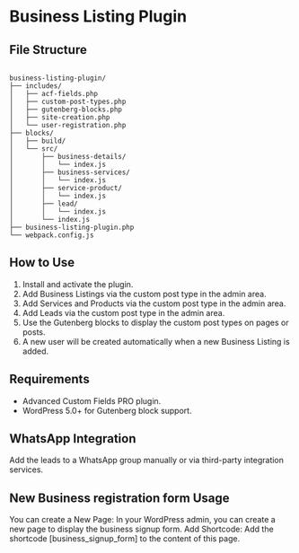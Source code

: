 # Business Listing Plugin

## File Structure

<code>
business-listing-plugin/
├── includes/
│   ├── acf-fields.php
│   ├── custom-post-types.php
│   ├── gutenberg-blocks.php
│   ├── site-creation.php
│   └── user-registration.php
├── blocks/
│   ├── build/
│   └── src/
│       ├── business-details/
│       │   └── index.js
│       ├── business-services/
│       │   └── index.js
│       ├── service-product/
│       │   └── index.js
│       ├── lead/
│       │   └── index.js
│       └── index.js
├── business-listing-plugin.php
└── webpack.config.js
</code>

## How to Use

1. Install and activate the plugin.
2. Add Business Listings via the custom post type in the admin area.
3. Add Services and Products via the custom post type in the admin area.
4. Add Leads via the custom post type in the admin area.
5. Use the Gutenberg blocks to display the custom post types on pages or posts.
6. A new user will be created automatically when a new Business Listing is added.

## Requirements

- Advanced Custom Fields PRO plugin.
- WordPress 5.0+ for Gutenberg block support.

## WhatsApp Integration

Add the leads to a WhatsApp group manually or via third-party integration services.

## New Business registration form Usage
You can create a New Page: In your WordPress admin, you can create a new page to display the business signup form.
Add Shortcode: Add the shortcode [business_signup_form] to the content of this page.
